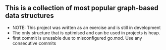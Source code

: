 ## This is a collection of most popular graph-based data structures 
* NOTE: This project was written as an exercise and is still in development
* The only structure that is optimised and can be used in projects is heap.
* first commit is unusable due to misconfigured go.mod. Use any consecutive commits
